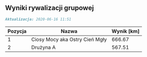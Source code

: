 ## Wyniki rywalizacji grupowej

```markdown
Aktualizacja: 2020-06-16 11:51
```

Pozycja | Nazwa | Wynik [km] |
------------ | -------------  | -------------
 1 |Ciosy Mocy aka Ostry Cień Mgły | 666.67 
 2 |Drużyna A | 567.51